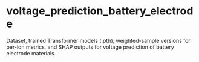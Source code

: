 # voltage_prediction_battery_electrode
Dataset, trained Transformer models (.pth), weighted-sample versions for per-ion metrics, and SHAP outputs for voltage prediction of battery electrode materials.
